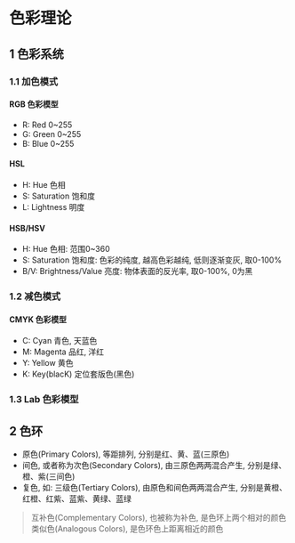 # 色彩理论

## 1 色彩系统
### 1.1 加色模式
#### RGB 色彩模型
- R: Red 0~255
- G: Green 0~255
- B: Blue 0~255

#### HSL
- H: Hue 色相
- S: Saturation 饱和度
- L: Lightness 明度

#### HSB/HSV
- H: Hue 色相: 范围0~360
- S: Saturation 饱和度: 色彩的纯度, 越高色彩越纯, 低则逐渐变灰, 取0-100%
- B/V: Brightness/Value 亮度: 物体表面的反光率, 取0-100%, 0为黑

### 1.2 减色模式
#### CMYK 色彩模型
- C: Cyan 青色, 天蓝色
- M: Magenta 品红, 洋红
- Y: Yellow 黄色
- K: Key(blacK) 定位套版色(黑色)

### 1.3 Lab 色彩模型

## 2 色环
- 原色(Primary Colors), 等距排列, 分别是红、黄、蓝(三原色)
- 间色, 或者称为次色(Secondary Colors), 由三原色两两混合产生, 分别是绿、橙、紫(三间色)
- 复色, 如: 三级色(Tertiary Colors), 由原色和间色两两混合产生, 分别是黄橙、红橙、红紫、蓝紫、黄绿、蓝绿

> 互补色(Complementary Colors), 也被称为补色, 是色环上两个相对的颜色  
> 类似色(Analogous Colors), 是色环色上距离相近的颜色

